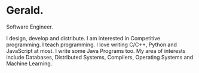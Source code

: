 # Gerald.

Software Engineer.

I design, develop and distribute. I am interested in Competitive programming. I teach programming. I love writing C/C++, Python and JavaScript at most. I write some Java Programs too.
My area of interests include Databases, Distributed Systems, Compilers, Operating Systems and Machine Learning.
